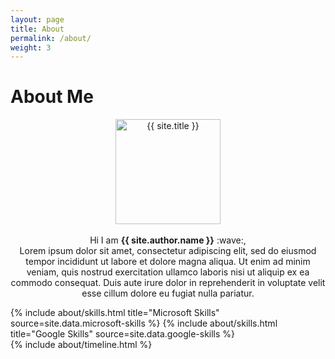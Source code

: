 ```yaml
---
layout: page
title: About
permalink: /about/
weight: 3
---
```

#  **About Me**
<p align="center">

  <a href="{{ site.baseurl }}">
    <img src="{{ site.author.image_about }}" alt="{{ site.title }}" width="168px" height="168px" style="display:flex;">
  </a>
<br>
Hi I am <b>{{ site.author.name }}</b> :wave:,<br>
Lorem ipsum dolor sit amet, consectetur adipiscing elit, sed do eiusmod tempor incididunt ut labore et dolore magna aliqua. Ut enim ad minim veniam, quis nostrud exercitation ullamco laboris nisi ut aliquip ex ea commodo consequat. Duis aute irure dolor in reprehenderit in voluptate velit esse cillum dolore eu fugiat nulla pariatur.
</p>

<div class="row">
{% include about/skills.html title="Microsoft Skills" source=site.data.microsoft-skills %}
{% include about/skills.html title="Google Skills" source=site.data.google-skills %}
</div>

<div class="row">
{% include about/timeline.html %}
</div>
